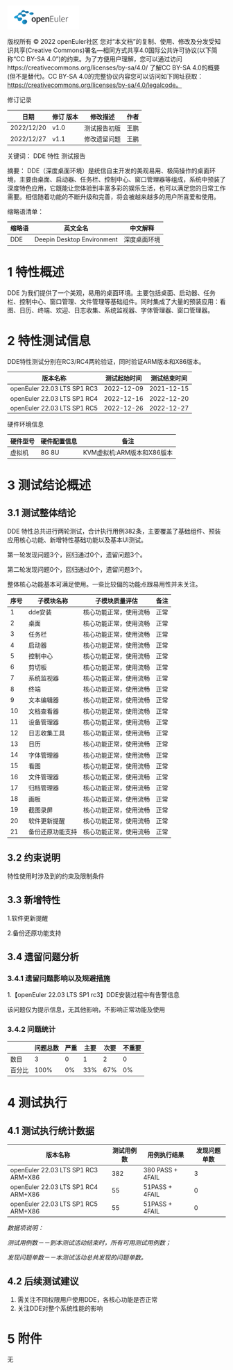 ![openEuler ico](../../images/openEuler.png)

版权所有 © 2022  openEuler社区
 您对“本文档”的复制、使用、修改及分发受知识共享(Creative Commons)署名—相同方式共享4.0国际公共许可协议(以下简称“CC BY-SA 4.0”)的约束。为了方便用户理解，您可以通过访问https://creativecommons.org/licenses/by-sa/4.0/ 了解CC BY-SA 4.0的概要 (但不是替代)。CC BY-SA 4.0的完整协议内容您可以访问如下网址获取：https://creativecommons.org/licenses/by-sa/4.0/legalcode。

修订记录

| 日期 | 修订   版本 | 修改描述 | 作者 |
| ---- | ----------- | -------- | ---- |
|  2022/12/20  |  v1.0           |测试报告初版          |王鹏      |
| 2022/12/27 | v1.1 |修改遗留问题 |王鹏 |


关键词： DDE 特性  测试报告

 

摘要：
DDE（深度桌面环境）是统信自主开发的美观易用、极简操作的桌面环境，主要由桌面、启动器、任务栏、控制中心、窗口管理器等组成，系统中预装了深度特色应用，它既能让您体验到丰富多彩的娱乐生活，也可以满足您的日常工作需要。相信随着功能的不断升级和完善，将会被越来越多的用户所喜爱和使用。

缩略语清单：

| 缩略语 | 英文全名 | 中文解释 |
| ------ | -------- | -------- |
|   DDE     | Deepin Desktop Environment         |    深度桌面环境      |


# 1     特性概述

DDE 为我们提供了一个美观，易用的桌面环境。主要包括桌面、启动器、任务栏、控制中心、窗口管理、文件管理等基础组件。同时集成了大量的预装应用：看图、日历、终端、欢迎、日志收集、系统监视器、字体管理器、窗口管理器。
# 2     特性测试信息

DDE特性测试分别在RC3/RC4两轮验证，同时验证ARM版本和X86版本。

| 版本名称 | 测试起始时间 | 测试结束时间 |
| -------- | ------------ | ------------ |
| openEuler 22.03 LTS SP1 RC3 |  2022-12-09  | 2021-12-15 |
| openEuler 22.03 LTS SP1 RC4 |      2022-12-16      |    2022-12-20    |
| openEuler 22.03 LTS SP1 RC5 | 2022-12-26 | 2022-12-27 |


硬件环境信息

| 硬件型号 | 硬件配置信息 | 备注 |
| -------- | ------------ | ---- |
|  虚拟机        |     8G 8U       |  KVM虚拟机:ARM版本和X86版本  |

# 3     测试结论概述

## 3.1   测试整体结论

DDE 特性总共进行两轮测试，合计执行用例382条，主要覆盖了基础组件、预装应用核心功能、新增特性基础功能以及基本UI测试。

第一轮发现问题3个，回归通过0个，遗留问题3个。

第二轮发现问题0个，回归通过0个，遗留问题3个。

整体核心功能基本可满足使用。一些比较偏的功能点跟易用性并未关注。

| 序号 | 子模块名称       | 子模块质量评估         | 备注 |
| ---- | ---------------- | ---------------------- | ---- |
| 1    | dde安装          | 核心功能正常，使用流畅 | 正常 |
| 2    | 桌面             | 核心功能正常，使用流畅 | 正常 |
| 3    | 任务栏           | 核心功能正常，使用流畅 | 正常 |
| 4    | 启动器           | 核心功能正常，使用流畅 | 正常 |
| 5    | 控制中心         | 核心功能正常，使用流畅 | 正常 |
| 6    | 剪切板           | 核心功能正常，使用流畅 | 正常 |
| 7    | 系统监视器       | 核心功能正常，使用流畅 | 正常 |
| 8    | 终端             | 核心功能正常，使用流畅 | 正常 |
| 9    | 文本编辑器       | 核心功能正常，使用流畅 | 正常 |
| 10   | 文档查看器       | 核心功能正常，使用流畅 | 正常 |
| 11   | 设备管理器       | 核心功能正常，使用流畅 | 正常 |
| 12   | 日志收集工具     | 核心功能正常，使用流畅 | 正常 |
| 13   | 日历             | 核心功能正常，使用流畅 | 正常 |
| 14   | 字体管理器       | 核心功能正常，使用流畅 | 正常 |
| 15   | 看图             | 核心功能正常，使用流畅 | 正常 |
| 16   | 文件管理器       | 核心功能正常，使用流畅 | 正常 |
| 17   | 归档管理器       | 核心功能正常，使用流畅 | 正常 |
| 18   | 画板             | 核心功能正常，使用流畅 | 正常 |
| 19   | 截图录屏         | 核心功能正常，使用流畅 | 正常 |
| 20   | 软件更新提醒     | 核心功能正常，使用流畅 | 正常 |
| 21   | 备份还原功能支持 | 核心功能正常，使用流畅 | 正常 |

## 3.2   约束说明

特性使用时涉及到的约束及限制条件

## 3.3 新增特性

1.软件更新提醒

2.备份还原功能支持

## 3.4   遗留问题分析

### 3.4.1 遗留问题影响以及规避措施

1.【openEuler 22.03 LTS SP1 rc3】DDE安装过程中有告警信息

该问题仅为提示信息，无其他影响，不影响正常功能及使用

### 3.4.2 问题统计

|        | 问题总数 | 严重 | 主要 | 次要 | 不重要 |
| ------ | -------- | ---- | ---- | ---- | ------ |
| 数目   |     3     | 0 |   1   |  2  |      0  |
| 百分比 | 100% | 0% | 33% | 67% | 0% |

# 4     测试执行

## 4.1   测试执行统计数据


| 版本名称 | 测试用例数 | 用例执行结果 | 发现问题单数 |
| -------- | ---------- | ------------ | ------------ |
| openEuler 22.03 LTS SP1 RC3 ARM+X86 |  382  |    380 PASS + 4FAIL    |        3   |
|openEuler 22.03 LTS SP1 RC4  ARM+X86  |55    |  51PASS + 4FAIL  |       0       |
|openEuler 22.03 LTS SP1 RC5  ARM+X86 |55 | 51PASS + 4FAIL | 0 |

*数据项说明：*

*测试用例数－－到本测试活动结束时，所有可用测试用例数；*

*发现问题单数－－本测试活动总共发现的问题单数。*

## 4.2   后续测试建议
1. 需关注不同权限用户使用DDE，各核心功能是否正常
2. 关注DDE对整个系统性能的影响

# 5     附件

无



 



 

 